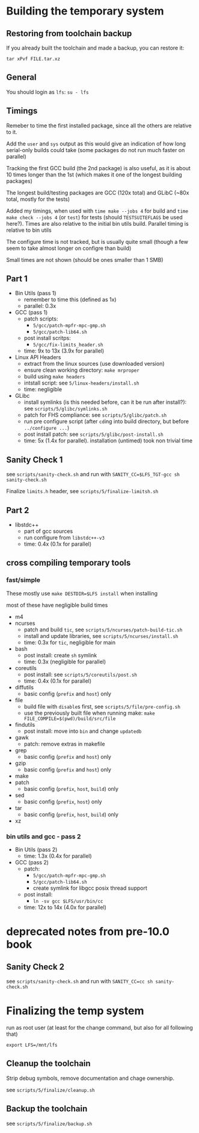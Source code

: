 # Building the temporary system

## Restoring from toolchain backup

If you already built the toolchain and made a backup, you can restore it:

`tar xPvf FILE.tar.xz`

## General

You should login as `lfs`: `su - lfs`

## Timings

Remeber to time the first installed package, since all the others are relative to it.

Add the `user` and `sys` output as this would give an indication of how long serial-only builds could take (some packages do not run much faster on parallel)

Tracking the first GCC build (the 2nd package) is also useful, as it is about 10 times longer than the 1st (which makes
it one of the longest building packages)

The longest build/testing packages are GCC (120x total) and GLibC (~80x total, mostly for the tests)

Added my timings, when used with `time make --jobs 4` for build and `time make check --jobs 4` (or `test`) for
tests (should `TESTSUITEFLAGS` be used here?).
Times are also relative to the initial bin utils build. Parallel timing is relative to bin utils

The configure time is not tracked, but is usually quite small (though a few seem to take almost longer on configre than
build)

Small times are not shown (should be ones smaller than 1 SMB)

## Part 1

- Bin Utils (pass 1)
    - remember to time this (defined as 1x)
    - parallel: 0.3x
- GCC (pass 1)
    - patch scripts:
        - `5/gcc/patch-mpfr-mpc-gmp.sh`
        - `5/gcc/patch-lib64.sh`
    - post install scritps:
        - `5/gcc/fix-limits_header.sh`
    - time: 9x to 13x (3.9x for parallel)
- Linux API Headers
    - extract from the linux sources (use downloaded version)
    - ensure clean working directory: `make mrproper`
    - build using `make headers`
    - intstall script: see `5/linux-headers/install.sh`
    - time: negligible
- GLibc
    - install symlinks (is this needed before, can it be run after install?): see `scripts/5/glibc/symlinks.sh`
    - patch for FHS compliance: see `scripts/5/glibc/patch.sh`
    - run pre configure script (after `cd`ing into build directory, but before `../configure ...`)
    - post install patch: see `scripts/5/glibc/post-install.sh`
    - time: 5x (1.4x for parallel). installation (untimed) took non trivial time

## Sanity Check 1

see `scripts/sanity-check.sh` and run with `SANITY_CC=$LFS_TGT-gcc sh sanity-check.sh`

Finalize `limits.h` header, see `scripts/5/finalize-limitsh.sh`

## Part 2

- libstdc++
    - part of gcc sources
    - run configure from `libstdc++-v3`
    - time: 0.4x (0.1x for parallel)

## cross compiling temporary tools

### fast/simple

These mostly use `make DESTDIR=$LFS install` when installing

most of these have negligible build times

- m4
- ncurses
    - patch and build `tic`, see `scripts/5/ncurses/patch-build-tic.sh`
    - install and update libraries, see `scripts/5/ncurses/install.sh`
    - time: 0.3x for `tic`, negligible for main
- bash
    - post install: create `sh` symlink
    - time: 0.3x (negligible for parallel)
- coreutils
    - post install: see `scripts/5/coreutils/post.sh`
    - time: 0.4x (0.1x for parallel)
- diffutils
    - basic config (`prefix` and `host`) only
- file
    - build file with `disable`s first, see `scripts/5/file/pre-config.sh`
    - use the previously built file when running make: `make FILE_COMPILE=$(pwd)/build/src/file`
- findutils
    - post install: move into `bin` and change `updatedb`
- gawk
    - patch: remove extras in makefile
- grep
    - basic config (`prefix` and `host`) only
- gzip
    - basic config (`prefix` and `host`) only
- make
- patch
    - basic config (`prefix`, `host`, `build`) only
- sed
    - basic config (`prefix`, `host`) only
- tar
    - basic config (`prefix`, `host`, `build`) only
- xz

### bin utils and gcc - pass 2

- Bin Utils (pass 2)
    - time: 1.3x (0.4x for parallel)
- GCC (pass 2)
    - patch:
        - `5/gcc/patch-mpfr-mpc-gmp.sh`
        - `5/gcc/patch-lib64.sh`
        - create symlink for libgcc posix thread support
    - post install:
        - `ln -sv gcc $LFS/usr/bin/cc`
    - time: 12x to 14x (4.0x for parallel)

# deprecated notes from pre-10.0 book

## Sanity Check 2

see `scripts/sanity-check.sh` and run with `SANITY_CC=cc sh sanity-check.sh`

# Finalizing the temp system

run as root user (at least for the change command, but also for all following that)

`export LFS=/mnt/lfs`

## Cleanup the toolchain

Strip debug symbols, remove documentation and chage ownership.

see `scripts/5/finalize/cleanup.sh`

## Backup the toolchain

see `scripts/5/finalize/backup.sh`
